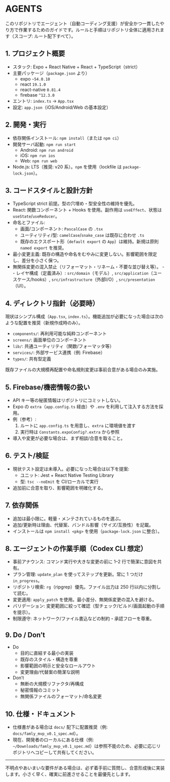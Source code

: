 # AGENTS

このリポジトリでエージェント（自動コーディング支援）が安全かつ一貫したやり方で作業するためのガイドです。ルールと手順はリポジトリ全体に適用されます（スコープ: ルート配下すべて）。

## 1. プロジェクト概要
- スタック: Expo + React Native + React + TypeScript（strict）
- 主要パッケージ（`package.json` より）
  - expo `~54.0.10`
  - react `19.1.0`
  - react-native `0.81.4`
  - firebase `^12.3.0`
- エントリ: `index.ts` → `App.tsx`
- 設定: `app.json`（iOS/Android/Web の基本設定）

## 2. 開発・実行
- 依存関係インストール: `npm install`（または `npm ci`）
- 開発サーバ起動: `npm run start`
  - Android: `npm run android`
  - iOS: `npm run ios`
  - Web: `npm run web`
- Node.js: LTS（推奨: v20 系）。`npm` を使用（lockfile は `package-lock.json`）。

## 3. コードスタイルと設計方針
- TypeScript strict 前提。型の穴埋め・型安全性の維持を優先。
- React: 関数コンポーネント + Hooks を使用。副作用は `useEffect`、状態は `useState`/`useReducer`。
- 命名とファイル:
  - 画面/コンポーネント: `PascalCase` の `.tsx`
  - ユーティリティ/型: `camelCase`/`snake_case` は既存に合わせ `.ts`
  - 既存のエクスポート形（`default export` の `App`）は維持。新規は原則 `named export` を推奨。
- 最小変更主義: 既存の構造や命名をむやみに変更しない。影響範囲を限定し、差分を小さく保つ。
- 無関係変更の混入禁止（リフォーマット・リネーム・不要な並び替え等）。
-- レイヤ構成（定義済み）: `src/domain`（モデル）, `src/application`（ユースケース/hooks）, `src/infrastructure`（外部I/O）, `src/presentation`（UI）。

## 4. ディレクトリ指針（必要時）
現状はシンプル構成（`App.tsx`, `index.ts`）。機能追加が必要になった場合は次のような配置を推奨（新規作成時のみ）。

- `components/`: 再利用可能な純粋コンポーネント
- `screens/`: 画面単位のコンポーネント
- `lib/`: 共通ユーティリティ（関数/フォーマッタ等）
- `services/`: 外部サービス連携（例: Firebase）
- `types/`: 共有型定義

既存ファイルの大規模再配置や命名規則変更は事前合意がある場合のみ実施。

## 5. Firebase/機密情報の扱い
- API キー等の秘匿情報はリポジトリにコミットしない。
- Expo の `extra`（`app.config.ts` 経由）や `.env` を利用して注入する方法を採用。
- 例（参考）:
  1) ルートに `app.config.ts` を用意し、`extra` に環境値を渡す
  2) 実行時は `Constants.expoConfig?.extra` から参照
- 導入や変更が必要な場合は、まず相談/合意を取ること。

## 6. テスト/検証
- 現状テスト設定は未導入。必要になった場合は以下を提案:
  - ユニット: Jest + React Native Testing Library
  - 型: `tsc --noEmit` を CI/ローカルで実行
- 追加前に合意を取り、影響範囲を明確化する。

## 7. 依存関係
- 追加は最小限に。軽量・メンテされているものを選ぶ。
- 追加/更新時は理由、代替案、バンドル影響（サイズ/互換性）を記載。
- インストールは `npm install <pkg>` を使用（`package-lock.json` に整合）。

## 8. エージェントの作業手順（Codex CLI 想定）
- 事前アナウンス: コマンド実行や大きな変更の前に 1–2 行で簡潔に意図を共有。
- プラン管理: `update_plan` を使ってステップを更新。常に 1 つだけ `in_progress`。
- リポジトリ検索: `rg`（ripgrep）優先。ファイル出力は 250 行以内に分割して読む。
- 変更適用: `apply_patch` を使用。最小差分、無関係変更の混入を避ける。
- バリデーション: 変更範囲に絞って確認（型チェック/ビルド/画面起動の手順を提示）。
- 制限遵守: ネットワーク/ファイル書込などの制約・承認フローを尊重。

## 9. Do / Don’t
- Do
  - 目的に直結する最小の実装
  - 既存のスタイル・構造を尊重
  - 影響範囲の明示と安全なロールアウト
  - 変更理由/代替案の簡潔な説明
- Don’t
  - 無断の大規模リファクタ/再構成
  - 秘密情報のコミット
  - 無関係ファイルのフォーマット/命名変更

## 10. 仕様・ドキュメント
- 仕様書がある場合は `docs/` 配下に配置推奨（例: `docs/famly_mvp_v0.1_spec.md`）。
- 現在、開発者のローカルにある仕様（例: `~/Downloads/famly_mvp_v0.1_spec.md`）は参照不能のため、必要に応じリポジトリへコピーして共有してください。

---

不明点やあいまいな要件がある場合は、必ず着手前に質問し、合意形成後に実装します。小さく早く、確実に前進させることを最優先とします。
